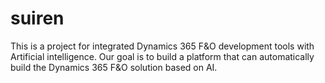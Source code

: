 # suiren

This is a project for integrated Dynamics 365 F&O development tools with Artificial intelligence. Our goal is to build a platform that can automatically build the Dynamics 365 F&O solution based on AI.

